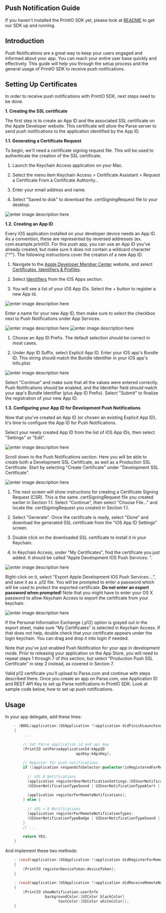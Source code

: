 

Push Notification Guide
-----------------------

If you haven't installed the PrintIO SDK yet, please look at [README][1] to get our SDK up and running.

Introduction
------------

Push Notifications are a great way to keep your users engaged and informed about your app. You can reach your entire user base quickly and effectively. This guide will help you through the setup process and the general usage of PrintIO SDK to receive push notifications.

Setting Up Certificates
-----------------------

In order to receive push notifications with PrintIO SDK, next steps need to be done.

**1. Creating the SSL certificate**

The first step is to create an App ID and the associated SSL certificate on the Apple Developer website. This certificate will allow the Parse server to send push notifications to the application identified by the App ID.

**1.1. Generating a Certificate Request**

To begin, we'll need a certificate signing request file. This will be used to authenticate the creation of the SSL certificate.

1. Launch the Keychain Access application on your Mac.

2. Select the menu item Keychain Access > Certificate Assistant > Request a Certificate From a Certificate Authority…

3. Enter your email address and name.

4. Select "Saved to disk" to download the .certSigningRequest file to your desktop.

![enter image description here][2]

**1.2. Creating an App ID**

Every iOS application installed on your developer device needs an App ID. As a convention, these are represented by reversed addresses (ex. com.example.printIO). For this push app, you can use an App ID you've already created, but make sure it does not contain a wildcard character ("*"). The following instructions cover the creation of a new App ID.

1. Navigate to the [Apple Developer Member Center][3] website, and select [Certificates, Identifiers & Profiles][4].

2. Select [Identifiers][5] from the iOS Apps section.

3. You will see a list of your iOS App IDs. Select the + button to register a new App Id.
 
![enter image description here][6]

Enter a name for your new App ID, then make sure to select the checkbox next to Push Notifications under App Services.

![enter image description here][7]
![enter image description here][8]

1. Choose an App ID Prefix. The default selection should be correct in most cases.

2. Under App ID Suffix, select Explicit App ID. Enter your iOS app's Bundle ID. This string should match the Bundle Identifier in your iOS app's Info.plist.

![enter image description here][9]

Select "Continue" and make sure that all the values were entered correctly. Push Notifications should be enabled, and the Identifier field should match your app's Bundle Identifier (plus App ID Prefix). Select "Submit" to finalize the registration of your new App ID.

**1.3. Configuring your App ID for Development Push Notifications**

Now that you've created an App ID (or chosen an existing Explicit App ID), it's time to configure the App ID for Push Notifications.

Select your newly created App ID from the list of iOS App IDs, then select "Settings" or "Edit".

![enter image description here][10]

Scroll down to the Push Notifications section. Here you will be able to create both a Development SSL Certificate, as well as a Production SSL Certificate. Start by selecting "Create Certificate" under "Development SSL Certificate".

![enter image description here][11]

1. The next screen will show instructions for creating a Certificate Signing Request (CSR). This is the same .certSigningRequest file you created earlier in Section 1.1. Select "Continue", then select "Choose File..." and locate the .certSigningRequest you created in Section 1.1.

2. Select "Generate". Once the certificate is ready, select "Done" and download the generated SSL certificate from the "iOS App ID Settings" screen.

3. Double click on the downloaded SSL certificate to install it in your Keychain.

4. In Keychain Access, under "My Certificates", find the certificate you just added. It should be called "Apple Development IOS Push Services: ".

![enter image description here][12]

Right-click on it, select "Export Apple Development IOS Push Services:...", and save it as a .p12 file. You will be prompted to enter a password which will be used to protect the exported certificate. **Do not enter an export password when prompted!** Note that you might have to enter your OS X password to allow Keychain Access to export the certificate from your keychain.

![enter image description here][13]

If the Personal Information Exchange (.p12) option is grayed out in the export sheet, make sure "My Certificates" is selected in Keychain Access. If that does not help, double check that your certificate appears under the login keychain. You can drag and drop it into login if needed.

Note that you've just enabled Push Notification for your app in development mode. Prior to releasing your application on the App Store, you will need to repeat steps 1 through 7 of this section, but select "Production Push SSL Certificate" in step 2 instead, as covered in Section 7.

Valid p12 certificate you'll upload to Parse.com and continue with steps described there. Once you create an app on Parse.com, use Application ID and REST API Key to set up Parse notifications in PrintIO SDK. Look at sample code below, how to set up push notifications.

Usage
-----

In your app delegate, add these lines:
```Objective-C
    - (BOOL)application:(UIApplication *)application didFinishLaunchingWithOptions:(NSDictionary *)launchOptions
    {
        ...
        
        // Set Parse application id and api key
        [PrintIO setParseApplicationId:kAppID
        						apiKey:kApiKey];
        
        // Register for push notifications
        if ([application respondsToSelector:@selector(isRegisteredForRemoteNotifications)]) {
        
          // iOS 8 Notifications
          [application registerUserNotificationSettings:[UIUserNotificationSettings settingsForTypes:
          (UIUserNotificationTypeSound | UIUserNotificationTypeAlert | UIUserNotificationTypeBadge) categories:nil]];
        
          [application registerForRemoteNotifications];
        } else {
        
          // iOS < 8 Notifications
          [application registerForRemoteNotificationTypes:
          (UIUserNotificationTypeBadge | UIUserNotificationTypeSound | UIUserNotificationTypeAlert)];
        }
        // ...
        
        return YES;
    }
```
And implement these two methods:
```Objective-C
    - (void)application:(UIApplication *)application didRegisterForRemoteNotificationsWithDeviceToken:(NSData *)deviceToken
    {
        [PrintIO registerDeviceToken:deviceToken];
    }
    
    - (void)application:(UIApplication *)application didReceiveRemoteNotification:(NSDictionary *)userInfo
    {
        [PrintIO showNotification:userInfo
                  backgroundColor:[UIColor blackColor]
                        textColor:[UIColor whiteColor]];
    }
```
  [1]: https://github.com/printdotio/printio-ios-sdk/blob/master/README.md
  [2]: https://lh6.googleusercontent.com/-xDd4rPCn2jE/U3oNPzK0ZeI/AAAAAAAAAA0/770rPVb8u7o/s800/1.png
  [3]: https://developer.apple.com/membercenter/index.action
  [4]: https://developer.apple.com/account/overview.action
  [5]: https://developer.apple.com/account/ios/identifiers/bundle/bundleList.action
  [6]: https://lh3.googleusercontent.com/-Tm89LaBdrdY/U3oNP0nJdkI/AAAAAAAAABQ/upqhlxXLdZ0/s800/2.png
  [7]: https://lh5.googleusercontent.com/-uVqR9UjZbM4/U3oNPfWhHXI/AAAAAAAAAAg/OZRhyNQBcdQ/s654/3.png
  [8]: https://lh6.googleusercontent.com/-AhjTLOIqWGA/U3oNQP3bSbI/AAAAAAAAAAw/VQ20iA9CKBE/s646/4.png
  [9]: https://lh3.googleusercontent.com/-ADNxqAPGfGY/U3oNRGhMHzI/AAAAAAAAABI/o3I3ZhphBEE/s643/5.png
  [10]: https://lh3.googleusercontent.com/-8elZXQ4wrog/U3oNROOYHsI/AAAAAAAAABE/ZxHSwUfePwE/s640/6.png
  [11]: https://lh5.googleusercontent.com/-fyctVcOBm2g/U3oNRVhNf6I/AAAAAAAAABM/pSszji5L58g/s576/7.png
  [12]: https://lh4.googleusercontent.com/-rgIQhEfRJh8/U3oNSluvK2I/AAAAAAAAABc/PJhk5P02eU4/s800/8.png
  [13]: https://lh3.googleusercontent.com/-5mBCcqLnJXY/U3oNS2L9x1I/AAAAAAAAABg/eYUxbQgQ2Nw/s572/9.png
